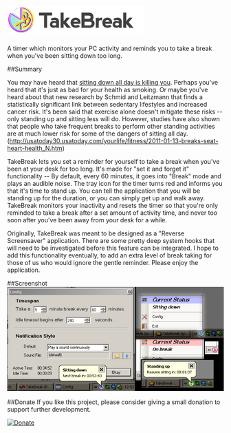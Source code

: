 ![](tbIcon.png) 
=========

A timer which monitors your PC activity and reminds you to take a break when you've been sitting down too long.

##Summary

You may have heard that [sitting down all day is killing you](http://www.nbcnews.com/health/cancer/heres-just-how-bad-sitting-around-you-n132471).  Perhaps you've heard that it's just as bad for your health as smoking.  Or maybe you've heard about that new research by Schmid and Leitzmann that finds a statistically significant link between sedentary lifestyles and increased cancer risk.  It's been said that exercise alone doesn't mitigate these risks -- only standing up and sitting less will do.  However, studies have also shown that people who take frequent breaks to perform other standing activities are at much lower risk for some of the dangers of sitting all day.  (http://usatoday30.usatoday.com/yourlife/fitness/2011-01-13-breaks-seat-heart-health_N.htm)

TakeBreak lets you set a reminder for yourself to take a break when you've been at your desk for too long.  It's made for "set it and forget it" functionality -- By default, every 60 minutes, it goes into "Break" mode and plays an audible noise.  The tray icon for the timer turns red and informs you that it's time to stand up.  You can tell the application that you will be standing up for the duration, or you can simply get up and walk away.  TakeBreak monitors your inactivity and resets the timer so that you're only reminded to take a break after a set amount of activity time, and never too soon after you've been away from your desk for a while.

Originally, TakeBreak was meant to be designed as a "Reverse Screensaver" application.  There are some pretty deep system hooks that will need to be investigated before this feature can be integrated.  I hope to add this functionality eventually, to add an extra level of break taking for those of us who would ignore the gentle reminder.  Please enjoy the application.

##Screenshot
![](https://raw.githubusercontent.com/nobuyukinyuu/TakeBreak/master/screenshot.png)

##Donate
If you like this project, please consider giving a small donation to support further development.

[![Donate](https://www.paypalobjects.com/en_US/i/btn/btn_donate_LG.gif)](https://www.paypal.com/cgi-bin/webscr?cmd=_donations&business=RHZMPB4RL3T82&lc=US&item_name=Nobu%27s%20Monkey%2dX%20projects&currency_code=USD&bn=PP%2dDonationsBF%3abtn_donate_LG%2egif%3aNonHosted)

